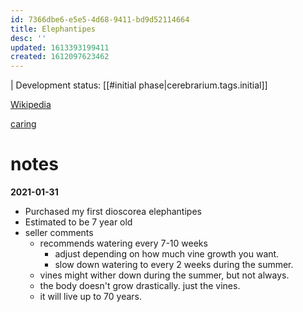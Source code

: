 ```yaml
---
id: 7366dbe6-e5e5-4d68-9411-bd9d52114664
title: Elephantipes
desc: ''
updated: 1613393199411
created: 1612097623462
---
```


| Development status: [[#initial phase|cerebrarium.tags.initial]]

[Wikipedia](https://en.wikipedia.org/wiki/Dioscorea_elephantipes)

[caring](https://gardenbeast.com/dioscorea-elephantipes-guide/)

# notes

**2021-01-31**

- Purchased my first dioscorea elephantipes
- Estimated to be 7 year old
- seller comments
    - recommends watering every 7-10 weeks
        - adjust depending on how much vine growth you want.
        - slow down watering to every 2 weeks during the summer.
    - vines might wither down during the summer, but not always.
    - the body doesn't grow drastically. just the vines.
    - it will live up to 70 years.
